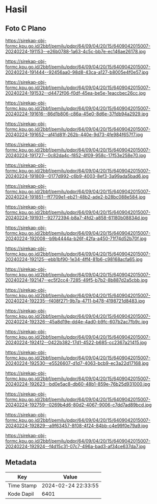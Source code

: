 # Hasil

## Foto C Plano

https://sirekap-obj-formc.kpu.go.id/2bbf/pemilu/pdpr/64/09/04/20/15/6409042015007-20240224-191153--e26b0788-1a63-4c5c-bb7e-ec146ae26178.jpg

https://sirekap-obj-formc.kpu.go.id/2bbf/pemilu/pdpr/64/09/04/20/15/6409042015007-20240224-191444--92456aa0-98d8-43ca-a127-b8005e4f0e57.jpg

https://sirekap-obj-formc.kpu.go.id/2bbf/pemilu/pdpr/64/09/04/20/15/6409042015007-20240224-191532--d4472f06-f0df-45ea-be5e-1eaccbec26cc.jpg

https://sirekap-obj-formc.kpu.go.id/2bbf/pemilu/pdpr/64/09/04/20/15/6409042015007-20240224-191616--86d1b806-c86a-45e0-8d6e-37fdb94a2929.jpg

https://sirekap-obj-formc.kpu.go.id/2bbf/pemilu/pdpr/64/09/04/20/15/6409042015007-20240224-191652--af41d81f-262b-440e-9d73-4fe984f657f7.jpg

https://sirekap-obj-formc.kpu.go.id/2bbf/pemilu/pdpr/64/09/04/20/15/6409042015007-20240224-191727--0c82da4c-f852-4f09-958c-17f53e258e70.jpg

https://sirekap-obj-formc.kpu.go.id/2bbf/pemilu/pdpr/64/09/04/20/15/6409042015007-20240224-191809--0177d992-c6b9-4003-8ef3-3a99ada5bad6.jpg

https://sirekap-obj-formc.kpu.go.id/2bbf/pemilu/pdpr/64/09/04/20/15/6409042015007-20240224-191851--ff7709e1-eb21-48b2-ade2-b28bc088e584.jpg

https://sirekap-obj-formc.kpu.go.id/2bbf/pemilu/pdpr/64/09/04/20/15/6409042015007-20240224-191931--92772394-b8a7-4fd2-a858-61180b08834d.jpg

https://sirekap-obj-formc.kpu.go.id/2bbf/pemilu/pdpr/64/09/04/20/15/6409042015007-20240224-192008--b9b4444a-b26f-42fa-a450-71f74d52b70f.jpg

https://sirekap-obj-formc.kpu.go.id/2bbf/pemilu/pdpr/64/09/04/20/15/6409042015007-20240224-192125--ebb1bf90-1e34-4ff4-81b6-c98168acfa65.jpg

https://sirekap-obj-formc.kpu.go.id/2bbf/pemilu/pdpr/64/09/04/20/15/6409042015007-20240224-192147--ec5f2cc4-7285-49f5-b7b2-8b887d2a5cbb.jpg

https://sirekap-obj-formc.kpu.go.id/2bbf/pemilu/pdpr/64/09/04/20/15/6409042015007-20240224-192235--f408f271-9b7a-4711-b478-4198721d8483.jpg

https://sirekap-obj-formc.kpu.go.id/2bbf/pemilu/pdpr/64/09/04/20/15/6409042015007-20240224-192326--45a8d19e-dd4e-4ad0-b9fc-607b2ac7fb9c.jpg

https://sirekap-obj-formc.kpu.go.id/2bbf/pemilu/pdpr/64/09/04/20/15/6409042015007-20240224-192412--0422b382-17d1-4522-b685-cc2367a21415.jpg

https://sirekap-obj-formc.kpu.go.id/2bbf/pemilu/pdpr/64/09/04/20/15/6409042015007-20240224-192530--e5526607-d1d7-4063-bcb9-ec3a22d17168.jpg

https://sirekap-obj-formc.kpu.go.id/2bbf/pemilu/pdpr/64/09/04/20/15/6409042015007-20240224-192623--bd0e5ac8-db60-48b1-859e-76b25d931000.jpg

https://sirekap-obj-formc.kpu.go.id/2bbf/pemilu/pdpr/64/09/04/20/15/6409042015007-20240224-192759--0269b4d6-80d2-4067-9006-c7dd7ad89bcd.jpg

https://sirekap-obj-formc.kpu.go.id/2bbf/pemilu/pdpr/64/09/04/20/15/6409042015007-20240224-192829--a9f63457-8f08-4f24-84bb-c4e99f0e79a9.jpg

https://sirekap-obj-formc.kpu.go.id/2bbf/pemilu/pdpr/64/09/04/20/15/6409042015007-20240224-192924--f4d15c31-07c7-496a-bad3-af34ce637da7.jpg


## Metadata

| Key        | Value               |
| ---------- | ------------------- |
| Time Stamp | 2024-02-24 22:33:55 |
| Kode Dapil | 6401                |




